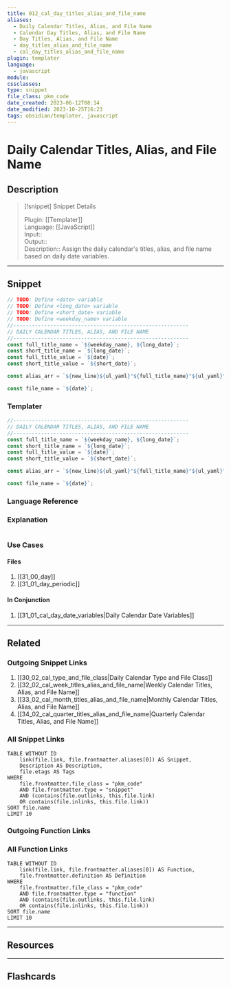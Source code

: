 ```yaml
---
title: 012_cal_day_titles_alias_and_file_name
aliases:
  - Daily Calendar Titles, Alias, and File Name
  - Calendar Day Titles, Alias, and File Name
  - Day Titles, Alias, and File Name
  - day_titles_alias_and_file_name
  - cal_day_titles_alias_and_file_name
plugin: templater
language:
  - javascript
module: 
cssclasses:
type: snippet
file_class: pkm_code
date_created: 2023-06-12T08:14
date_modified: 2023-10-25T16:23
tags: obsidian/templater, javascript
---
```

# Daily Calendar Titles, Alias, and File Name

## Description

> [!snippet] Snippet Details
>  
> Plugin: [[Templater]]  
> Language: [[JavaScript]]  
> Input::  
> Output::  
> Description:: Assign the daily calendar's titles, alias, and file name based on daily date variables.

---

## Snippet

<!-- Add the full code including explanatory comments  -->

```javascript
// TODO: Define <date> variable
// TODO: Define <long_date> variable
// TODO: Define <short_date> variable
// TODO: Define <weekday_name> variable
//---------------------------------------------------------  
// DAILY CALENDAR TITLES, ALIAS, AND FILE NAME
//---------------------------------------------------------
const full_title_name = `${weekday_name}, ${long_date}`;
const short_title_name = `${long_date}`;
const full_title_value = `${date}`;
const short_title_value = `${short_date}`;

const alias_arr = `${new_line}${ul_yaml}"${full_title_name}"${ul_yaml}"${short_title_name}"${new_line}${ul_yaml}${short_title_value}`;

const file_name = `${date}`;
```

### Templater

<!-- Add the full code excluding explanatory comments  -->

```javascript
//---------------------------------------------------------  
// DAILY CALENDAR TITLES, ALIAS, AND FILE NAME
//---------------------------------------------------------
const full_title_name = `${weekday_name}, ${long_date}`;
const short_title_name = `${long_date}`;
const full_title_value = `${date}`;
const short_title_value = `${short_date}`;

const alias_arr = `${new_line}${ul_yaml}"${full_title_name}"${ul_yaml}"${short_title_name}"${new_line}${ul_yaml}${short_title_value}`;

const file_name = `${date}`;
```

### Language Reference

<!-- Recreate the code with links to files  -->

### Explanation

```javascript

```

### Use Cases

#### Files

<!-- Files containing the snippet  -->

1. [[31_00_day]]
2. [[31_01_day_periodic]]

#### In Conjunction

<!-- Snippets used together with this snippet  -->

1. [[31_01_cal_day_date_variables|Daily Calendar Date Variables]]

---

## Related

### Outgoing Snippet Links

<!-- Link related snippet here -->

1. [[30_02_cal_type_and_file_class|Daily Calendar Type and File Class]]
2. [[32_02_cal_week_titles_alias_and_file_name|Weekly Calendar Titles, Alias, and File Name]]
3. [[33_02_cal_month_titles_alias_and_file_name|Monthly Calendar Titles, Alias, and File Name]]
4. [[34_02_cal_quarter_titles_alias_and_file_name|Quarterly Calendar Titles, Alias, and File Name]]

### All Snippet Links

<!-- Query limit 10  -->

```dataview
TABLE WITHOUT ID
	link(file.link, file.frontmatter.aliases[0]) AS Snippet,
	Description AS Description,
	file.etags AS Tags
WHERE 
	file.frontmatter.file_class = "pkm_code"
	AND file.frontmatter.type = "snippet"
	AND (contains(file.outlinks, this.file.link)
	OR contains(file.inlinks, this.file.link))
SORT file.name
LIMIT 10
```

### Outgoing Function Links

<!-- Link related functions here -->

### All Function Links

<!-- Query limit 10  -->

```dataview
TABLE WITHOUT ID
	link(file.link, file.frontmatter.aliases[0]) AS Function,
	file.frontmatter.definition AS Definition
WHERE 
	file.frontmatter.file_class = "pkm_code"
	AND file.frontmatter.type = "function"
	AND (contains(file.outlinks, this.file.link)
	OR contains(file.inlinks, this.file.link))
SORT file.name
LIMIT 10
```

---

## Resources

---

## Flashcards
